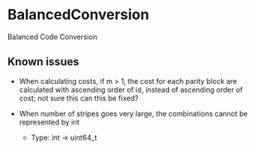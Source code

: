 # BalancedConversion
Balanced Code Conversion

## Known issues

* When calculating costs, if m > 1, the cost for each parity block are
      calculated with ascending order of id, instead of ascending order of
      cost; not sure this can this be fixed?

* When number of stripes goes very large, the combinations cannot be
  represented by int
    * Type: int -> uint64_t